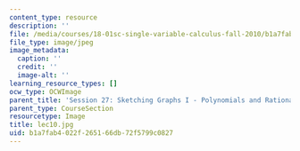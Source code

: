 ```yaml
---
content_type: resource
description: ''
file: /media/courses/18-01sc-single-variable-calculus-fall-2010/b1a7fab4022f265166db72f5799c0827_lec10.jpg
file_type: image/jpeg
image_metadata:
  caption: ''
  credit: ''
  image-alt: ''
learning_resource_types: []
ocw_type: OCWImage
parent_title: 'Session 27: Sketching Graphs I - Polynomials and Rational Functions'
parent_type: CourseSection
resourcetype: Image
title: lec10.jpg
uid: b1a7fab4-022f-2651-66db-72f5799c0827
---
```

